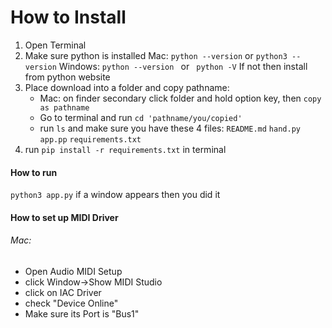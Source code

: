 # How to Install
1. Open Terminal
2. Make sure python is installed
	Mac: `python --version` or `python3 --version`
	Windows: `python --version ` or ` python -V`
	If not then install from python website
3. Place download into a folder and copy pathname:
	- Mac: on finder secondary click folder and hold option key, then `copy as pathname`
	- Go to terminal and run `cd 'pathname/you/copied'`
	- run `ls` and make sure you have these 4 files: 
	`README.md` `hand.py` `app.pp` `requirements.txt`
4. run `pip install -r requirements.txt` in terminal

#### How to run
`python3 app.py`
if a window appears then you did it

#### How to set up MIDI Driver
###### Mac:
- Open Audio MIDI Setup
- click Window->Show MIDI Studio
- click on IAC Driver
- check "Device Online"
- Make sure its Port is "Bus1"

